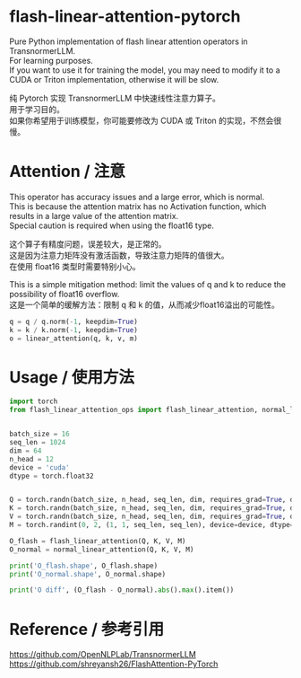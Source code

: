 # flash-linear-attention-pytorch
Pure Python implementation of flash linear attention operators in TransnormerLLM.  
For learning purposes.  
If you want to use it for training the model, you may need to modify it to a CUDA or Triton implementation, otherwise it will be slow.  

纯 Pytorch 实现 TransnormerLLM 中快速线性注意力算子。  
用于学习目的。  
如果你希望用于训练模型，你可能要修改为 CUDA 或 Triton 的实现，不然会很慢。  

# Attention / 注意
This operator has accuracy issues and a large error, which is normal.  
This is because the attention matrix has no Activation function, which results in a large value of the attention matrix.  
Special caution is required when using the float16 type.  

这个算子有精度问题，误差较大，是正常的。  
这是因为注意力矩阵没有激活函数，导致注意力矩阵的值很大。  
在使用 float16 类型时需要特别小心。  


This is a simple mitigation method: limit the values of q and k to reduce the possibility of float16 overflow.  
这是一个简单的缓解方法：限制 q 和 k 的值，从而减少float16溢出的可能性。  
```python
q = q / q.norm(-1, keepdim=True)
k = k / k.norm(-1, keepdim=True)
o = linear_attention(q, k, v, m)
```

# Usage / 使用方法
```python
import torch
from flash_linear_attention_ops import flash_linear_attention, normal_linear_attention


batch_size = 16
seq_len = 1024
dim = 64
n_head = 12
device = 'cuda'
dtype = torch.float32


Q = torch.randn(batch_size, n_head, seq_len, dim, requires_grad=True, dtype=dtype, device=device)
K = torch.randn(batch_size, n_head, seq_len, dim, requires_grad=True, dtype=dtype, device=device)
V = torch.randn(batch_size, n_head, seq_len, dim, requires_grad=True, dtype=dtype, device=device)
M = torch.randint(0, 2, (1, 1, seq_len, seq_len), device=device, dtype=dtype)

O_flash = flash_linear_attention(Q, K, V, M)
O_normal = normal_linear_attention(Q, K, V, M)

print('O_flash.shape', O_flash.shape)
print('O_normal.shape', O_normal.shape)

print('O diff', (O_flash - O_normal).abs().max().item())

```

# Reference / 参考引用
https://github.com/OpenNLPLab/TransnormerLLM  
https://github.com/shreyansh26/FlashAttention-PyTorch  
